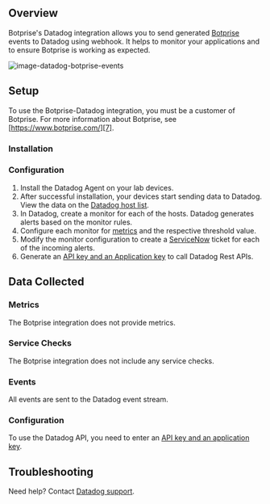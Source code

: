 ## Overview

Botprise's Datadog integration allows you to send generated [Botprise][7] events to Datadog using webhook. It helps to monitor your applications and to ensure Botprise is working as expected.

![image-datadog-botprise-events][9]

## Setup

To use the Botprise-Datadog integration, you must be a customer of Botprise. For more information about Botprise, see [https://www.botprise.com/][7].

### Installation


### Configuration
1. Install the Datadog Agent on your lab devices.
2. After successful installation, your devices start sending data to Datadog. View the data on the [Datadog host list][3].
3. In Datadog, create a monitor for each of the hosts. Datadog generates alerts based on the monitor rules.
4. Configure each monitor for [metrics][4] and the respective threshold value.
5. Modify the monitor configuration to create a [ServiceNow][6] ticket for each of the incoming alerts.
6. Generate an [API key and an Application key][5] to call Datadog Rest APIs.


## Data Collected

### Metrics

The Botprise integration does not provide metrics.

### Service Checks

The Botprise integration does not include any service checks.

### Events

All events are sent to the Datadog event stream.

### Configuration
To use the Datadog API, you need to enter an [API key and an application key][5].

## Troubleshooting

Need help? Contact [Datadog support][1].

[1]: https://docs.datadoghq.com/help/
[2]: https://app.datadoghq.com/account/settings#agent
[3]: https://app.datadoghq.com/infrastructure/map
[4]: https://docs.datadoghq.com/metrics/
[5]: https://docs.datadoghq.com/account_management/api-app-keys/
[6]: https://developer.servicenow.com/dev.do#!/home
[7]: https://www.botprise.com/
[8]: https://demoapp.botprise.com/botprise/maindashboard
[9]: https://raw.githubusercontent.com/DataDog/integrations-extras/master/botprise/images/datadog-botprise-events.png
